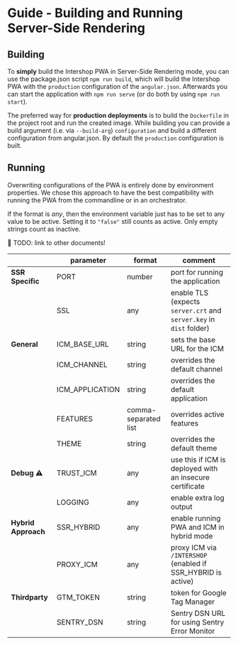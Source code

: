 # Guide - Building and Running Server-Side Rendering

## Building

To **simply** build the Intershop PWA in Server-Side Rendering mode, you can use the package.json script `npm run build`, which will build the Intershop PWA with the `production` configuration of the `angular.json`. Afterwards you can start the application with `npm run serve` (or do both by using `npm run start`).

The preferred way for **production deployments** is to build the `Dockerfile` in the project root and run the created image. While building you can provide a build argument (i.e. via `--build-arg`) `configuration` and build a different configuration from angular.json. By default the `production` configuration is built.

## Running

Overwriting configurations of the PWA is entirely done by environment properties. We chose this approach to have the best compatibility with running the PWA from the commandline or in an orchestrator.

If the format is _any_, then the environment variable just has to be set to any value to be active. Setting it to `"false"` still counts as active. Only empty strings count as inactive.

:construction: TODO: link to other documents!

|                     | parameter       | format               | comment                                                             |
| ------------------- | --------------- | -------------------- | ------------------------------------------------------------------- |
| **SSR Specific**    | PORT            | number               | port for running the application                                    |
|                     | SSL             | any                  | enable TLS (expects `server.crt` and `server.key` in `dist` folder) |
| **General**         | ICM_BASE_URL    | string               | sets the base URL for the ICM                                       |
|                     | ICM_CHANNEL     | string               | overrides the default channel                                       |
|                     | ICM_APPLICATION | string               | overrides the default application                                   |
|                     | FEATURES        | comma-separated list | overrides active features                                           |
|                     | THEME           | string               | overrides the default theme                                         |
| **Debug** :warning: | TRUST_ICM       | any                  | use this if ICM is deployed with an insecure certificate            |
|                     | LOGGING         | any                  | enable extra log output                                             |
| **Hybrid Approach** | SSR_HYBRID      | any                  | enable running PWA and ICM in hybrid mode                           |
|                     | PROXY_ICM       | any                  | proxy ICM via `/INTERSHOP` (enabled if SSR_HYBRID is active)        |
| **Thirdparty**      | GTM_TOKEN       | string               | token for Google Tag Manager                                        |
|                     | SENTRY_DSN      | string               | Sentry DSN URL for using Sentry Error Monitor                       |
